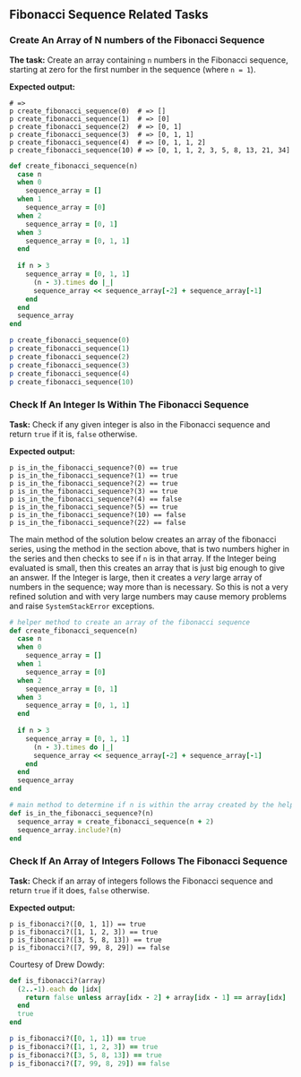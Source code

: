 ## Fibonacci Sequence Related Tasks

### Create An Array of N numbers of the Fibonacci Sequence

**The task:**  Create an array containing `n` numbers in the Fibonacci sequence, starting at zero for the first number in the sequence (where `n = 1`).

**Expected output:**
```
# => 
p create_fibonacci_sequence(0)  # => []
p create_fibonacci_sequence(1)  # => [0]
p create_fibonacci_sequence(2)  # => [0, 1]
p create_fibonacci_sequence(3)  # => [0, 1, 1]
p create_fibonacci_sequence(4)  # => [0, 1, 1, 2]
p create_fibonacci_sequence(10) # => [0, 1, 1, 2, 3, 5, 8, 13, 21, 34]
```

```ruby
def create_fibonacci_sequence(n)
  case n
  when 0
    sequence_array = []
  when 1
    sequence_array = [0]
  when 2
    sequence_array = [0, 1]
  when 3
    sequence_array = [0, 1, 1]
  end
  
  if n > 3
    sequence_array = [0, 1, 1]
      (n - 3).times do |_|
      sequence_array << sequence_array[-2] + sequence_array[-1]
    end
  end
  sequence_array
end

p create_fibonacci_sequence(0)
p create_fibonacci_sequence(1)
p create_fibonacci_sequence(2)
p create_fibonacci_sequence(3)
p create_fibonacci_sequence(4)
p create_fibonacci_sequence(10)
```

### Check If An Integer Is Within The Fibonacci Sequence

**Task:**  Check if any given integer is also in the Fibonacci sequence and return `true` if it is, `false` otherwise.

**Expected output:**
```
p is_in_the_fibonacci_sequence?(0) == true
p is_in_the_fibonacci_sequence?(1) == true
p is_in_the_fibonacci_sequence?(2) == true
p is_in_the_fibonacci_sequence?(3) == true
p is_in_the_fibonacci_sequence?(4) == false
p is_in_the_fibonacci_sequence?(5) == true
p is_in_the_fibonacci_sequence?(10) == false
p is_in_the_fibonacci_sequence?(22) == false
```

The main method of the solution below creates an array of the fibonacci series, using the method in the section above, that is two numbers higher in the series and then checks to see if `n`  is in that array.  If the Integer being evaluated is small, then this creates an array that is just big enough to give an answer.  If the Integer is large, then it creates a *very* large array of numbers in the sequence; way more than is necessary.  So this is not a very refined solution and with very large numbers may cause memory problems and raise `SystemStackError` exceptions.

```ruby
# helper method to create an array of the fibonacci sequence
def create_fibonacci_sequence(n)
  case n
  when 0
    sequence_array = []
  when 1
    sequence_array = [0]
  when 2
    sequence_array = [0, 1]
  when 3
    sequence_array = [0, 1, 1]
  end
  
  if n > 3
    sequence_array = [0, 1, 1]
      (n - 3).times do |_|
      sequence_array << sequence_array[-2] + sequence_array[-1]
    end
  end
  sequence_array
end

# main method to determine if n is within the array created by the helper method
def is_in_the_fibonacci_sequence?(n)
  sequence_array = create_fibonacci_sequence(n + 2)
  sequence_array.include?(n)
end
```

### Check If An Array of Integers Follows The Fibonacci Sequence

**Task:**  Check if an array of integers follows the Fibonacci sequence and return `true` if it does, `false` otherwise.

**Expected output:**
```
p is_fibonacci?([0, 1, 1]) == true
p is_fibonacci?([1, 1, 2, 3]) == true
p is_fibonacci?([3, 5, 8, 13]) == true
p is_fibonacci?([7, 99, 8, 29]) == false
```

Courtesy of Drew Dowdy:

```ruby
def is_fibonacci?(array)
  (2..-1).each do |idx|
    return false unless array[idx - 2] + array[idx - 1] == array[idx]
  end
  true
end

p is_fibonacci?([0, 1, 1]) == true
p is_fibonacci?([1, 1, 2, 3]) == true
p is_fibonacci?([3, 5, 8, 13]) == true
p is_fibonacci?([7, 99, 8, 29]) == false
```